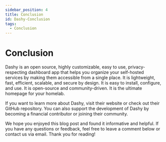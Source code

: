 ```yaml
---
sidebar_position: 4
title: Conclusion
id: Dashy-Conclusion
tags:
  - Conclusion
---
```

# Conclusion

Dashy is an open source, highly customizable, easy to use, privacy-respecting dashboard app that helps you organize your self-hosted services by making them accessible from a single place. It is lightweight, fast, efficient, scalable, and secure by design. It is easy to install, configure, and use. It is open-source and community-driven. It is the ultimate homepage for your homelab.

If you want to learn more about Dashy, visit their website or check out their GitHub repository. You can also support the development of Dashy by becoming a financial contributor or joining their community.

We hope you enjoyed this blog post and found it informative and helpful. If you have any questions or feedback, feel free to leave a comment below or contact us via email. Thank you for reading!